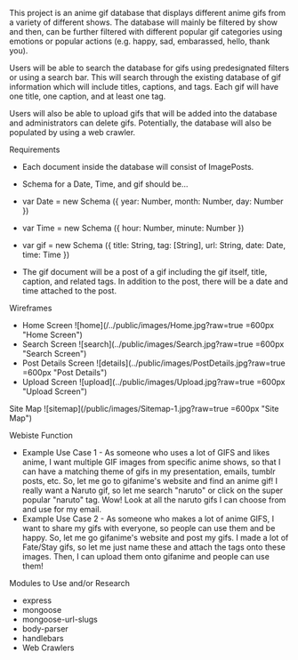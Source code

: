 This project is an anime gif database that displays different anime gifs from a variety of different shows. The database will mainly be filtered by show and then, can be further filtered with different popular gif categories using emotions or popular actions (e.g. happy, sad, embarassed, hello, thank you).

Users will be able to search the database for gifs using predesignated filters or using a search bar. This will search through the existing database of gif information which will include titles, captions, and tags. Each gif will have one title, one caption, and at least one tag. 

Users will also be able to upload gifs that will be added into the database and administrators can delete gifs. Potentially, the database will also be populated by using a web crawler.  

Requirements

- Each document inside the database will consist of ImagePosts.
- Schema for a Date, Time, and gif should be...
- var Date = new Schema ({
	year: Number,
	month: Number,
	day: Number
})

- var Time = new Schema ({
	hour: Number,
	minute: Number
})

- var gif = new Schema ({
	title: String,
	tag: [String],
	url: String,
	date: Date,
	time: Time
})

- The gif document will be a post of a gif including the gif itself, title, caption, and related tags. In addition to the post, there will be a date and time attached to the post. 

Wireframes

- Home Screen
![home](/../public/images/Home.jpg?raw=true =600px "Home Screen")
- Search Screen
![search](../public/images/Search.jpg?raw=true =600px "Search Screen")
- Post Details Screen
![details](../public/images/PostDetails.jpg?raw=true =600px "Post Details")
- Upload Screen
![upload](../public/images/Upload.jpg?raw=true =600px "Upload Screen")

Site Map
![sitemap](/public/images/Sitemap-1.jpg?raw=true =600px "Site Map")

Webiste Function
- Example Use Case 1 - As someone who uses a lot of GIFS and likes anime, I want multiple GIF images from specific anime shows, so that I can have a matching theme of gifs in my presentation, emails, tumblr posts, etc. So, let me go to gifanime's website and find an anime gif! I really want a Naruto gif, so let me search "naruto" or click on the super popular "naruto" tag. Wow! Look at all the naruto gifs I can choose from and use for my email. 
- Example Use Case 2 - As someone who makes a lot of anime GIFS, I want to share my gifs with everyone, so people can use them and be happy. So, let me go gifanime's website and post my gifs. I made a lot of Fate/Stay gifs, so let me just name these and attach the tags onto these images. Then, I can upload them onto gifanime and people can use them!


Modules to Use and/or Research
- express
- mongoose
- mongoose-url-slugs
- body-parser
- handlebars
- Web Crawlers 




